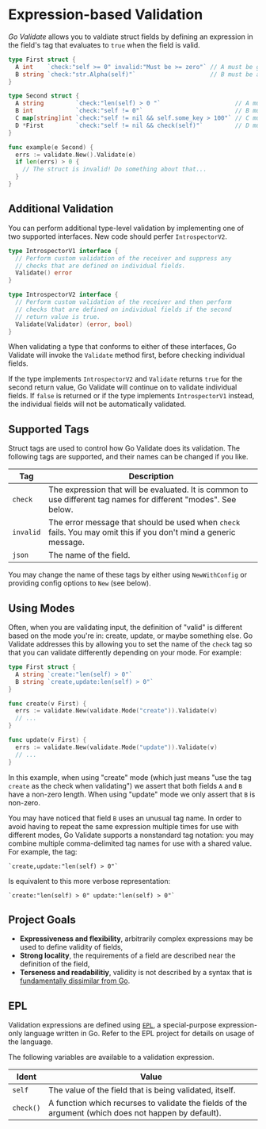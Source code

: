 # Expression-based Validation
_Go Validate_ allows you to valdiate struct fields by defining an expression in the field's tag that evaluates to `true` when the field is valid.

```go
type First struct {
  A int    `check:"self >= 0" invalid:"Must be >= zero"` // A must be greater than zero
  B string `check:"str.Alpha(self)"`                     // B must be alphanumeric (or empty)
}

type Second struct {
  A string         `check:"len(self) > 0 "`                     // A must have a length greather than zero
  B int            `check:"self != 0"`                          // B must not be the value zero
  C map[string]int `check:"self != nil && self.some_key > 100"` // C must have a key 'some_key' whose value is greater than 100
  D *First         `check:"self != nil && check(self)"`         // D must not be nil and must itself be valid
}

func example(e Second) {
  errs := validate.New().Validate(e)
  if len(errs) > 0 {
    // The struct is invalid! Do something about that...
  }
}
```

## Additional Validation
You can perform additional type-level validation by implementing one of two supported interfaces. New code should perfer `IntrospectorV2`.

```go
type IntrospectorV1 interface {
  // Perform custom validation of the receiver and suppress any
  // checks that are defined on individual fields.
  Validate() error
}

type IntrospectorV2 interface {
  // Perform custom validation of the receiver and then perform
  // checks that are defined on individual fields if the second
  // return value is true.
  Validate(Validator) (error, bool)
}
```

When validating a type that conforms to either of these interfaces, Go Validate will invoke the `Validate` method first, before checking individual fields.

If the type implements `IntrospectorV2` and `Validate` returns `true` for the second return value, Go Validate will continue on to validate individual fields. If `false` is returned or if the type implements `IntrospectorV1` instead, the individual fields will not be automatically validated.

## Supported Tags
Struct tags are used to control how Go Validate does its validation. The following tags are supported, and their names can be changed if you like.

| Tag | Description |
|-----|-------------|
| `check` | The expression that will be evaluated. It is common to use different tag names for different "modes". See below. |
| `invalid` | The error message that should be used when `check` fails. You may omit this if you don't mind a generic message. |
| `json` | The name of the field. |


You may change the name of these tags by either using `NewWithConfig` or providing config options to `New` (see below).

## Using Modes
Often, when you are validating input, the definition of "valid" is different based on the mode you're in: create, update, or maybe something else. Go Validate addresses this by allowing you to set the name of the `check` tag so that you can validate differently depending on your mode. For example:

```go
type First struct {
  A string `create:"len(self) > 0"`
  B string `create,update:len(self) > 0"`
}

func create(v First) {
  errs := validate.New(validate.Mode("create")).Validate(v)
  // ...
}

func update(v First) {
  errs := validate.New(validate.Mode("update")).Validate(v)
  // ...
}
```

In this example, when using "create" mode (which just means "use the tag `create` as the check when validating") we assert that both fields `A` and `B` have a non-zero length. When using "update" mode we only assert that `B` is non-zero.

You may have noticed that field `B` uses an unusual tag name. In order to avoid having to repeat the same expression multiple times for use with different modes, Go Validate supports a nonstandard tag notation: you may combine multiple comma-delimited tag names for use with a shared value. For example, the tag:

```
`create,update:"len(self) > 0"`
```

Is equivalent to this more verbose representation:

```
`create:"len(self) > 0" update:"len(self) > 0"`
```

## Project Goals

* **Expressiveness and flexibility**, arbitrarily complex expressions may be used to define validity of fields, 
* **Strong locality**, the requirements of a field are described near the definition of the field, 
* **Terseness and readabilitiy**, validity is not described by a syntax that is [fundamentally dissimilar from Go](https://godoc.org/gopkg.in/go-playground/validator.v9).


## EPL
Validation expressions are defined using [`EPL`](https://github.com/bww/epl), a special-purpose expression-only language written in Go. Refer to the EPL project for details on usage of the language.

The following variables are available to a validation expression.

| Ident | Value |
|-------|-------|
| `self` | The value of the field that is being validated, itself. |
| `check()` | A function which recurses to validate the fields of the argument (which does not happen by default). |


